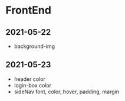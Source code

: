 # FrontEnd

## 2021-05-22
- background-img 

## 2021-05-23 
- header color
- login-box color
- sideNav font, color, hover, padding, margin

